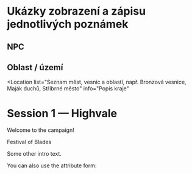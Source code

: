 # Ukázky zobrazení a zápisu jednotlivých poznámek
## NPC
<div class="NPC"
name="Františike"
race="člověk"
profession="Obchodník"
age="28"
location="Bronzová vesnice (může být odkaz)"
info="Zajímamvé informace of Františkovy"
description="Popis Františka, jak vypadá, co má za charakteristcké vlastnosti, např. jizva pod okem"
tasks="Seznam úkolů"
  img="frantisek.jpg"
></div>

## Oblast / území
<Location
list="Seznam měst, vesnic a oblastí, např. Bronzová vesnice, Maják duchů, Stříbrné město"
info="Popis kraje"
></Location>
# Session 1 — Highvale

Welcome to the campaign!

<event>Festival of Blades</event>

Some other intro text.

You can also use the attribute form:

<event name="Midnight Masquerade"></event>
